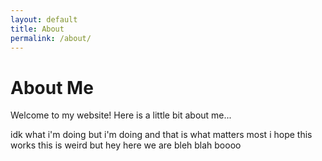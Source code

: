 ```yaml
---
layout: default
title: About
permalink: /about/
---
```

# About Me
Welcome to my website! Here is a little bit about me...

idk what i'm doing
but i'm doing
and that is what matters most
i hope this works
this is weird
but hey here we are
bleh blah boooo